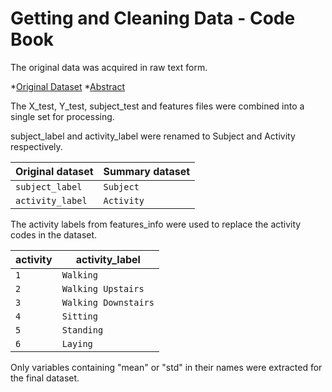 Getting and Cleaning Data - Code Book
==============================================================

The original data was acquired in raw text form.

*[Original Dataset](https://d396qusza40orc.cloudfront.net/getdata%2Fprojectfiles%2FUCI%20HAR%20Dataset.zip)
*[Abstract](http://archive.ics.uci.edu/ml/datasets/Human+Activity+Recognition+Using+Smartphones)

The X_test, Y_test, subject_test and features files were combined into a single set for processing. 


subject_label and activity_label were renamed to Subject and Activity respectively.

 Original dataset    | Summary dataset 
 --------------------|--------------
 `subject_label`     | `Subject`
 `activity_label`    | `Activity`
 

The activity labels from features_info were used to replace the activity codes in the dataset.
 
  activity           | activity_label
 --------------------|--------------
 `1`                 | `Walking`
 `2`                 | `Walking Upstairs`
 `3`                 | `Walking Downstairs`
 `4`                 | `Sitting`
 `5`                 | `Standing`
 `6`                 | `Laying`
 
 
Only variables containing "mean" or "std" in their names were extracted for the final dataset.
